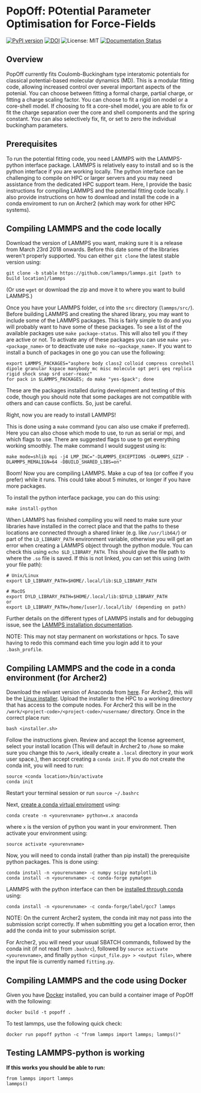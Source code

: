 # PopOff: POtential Parameter Optimisation for Force-Fields
[![PyPI version](https://badge.fury.io/py/PopOff.svg)](https://badge.fury.io/py/PopOff)
[![DOI](https://zenodo.org/badge/189393218.svg)](https://zenodo.org/badge/latestdoi/189393218)
![License: MIT](https://img.shields.io/badge/License-MIT-green.svg)
[![Documentation Status](https://readthedocs.org/projects/popoff/badge/?version=latest)](https://popoff.readthedocs.io/en/latest//?badge=latest)

## Overview
PopOff currently fits Coulomb-Buckingham type interatomic potentials for classical potential-based molecular dynamics (MD). This is a modular fitting code, allowing increased control over several important aspects of the potenial. You can choose between fitting a formal charge, partial charge, or fitting a charge scaling factor. You can choose to fit a rigid ion model or a core-shell model. If choosing to fit a core-shell model, you are able to fix or fit the charge separation over the core and shell components and the spring constant. You can also selectively fix, fit, or set to zero the individual buckingham parameters.

## Prerequisites
To run the potential fitting code, you need LAMMPS with the LAMMPS-python interface package. LAMMPS is relatively easy to install and so is the python interface if you are working locally. The python interface can be challenging to compile on HPC or larger servers and you may need assistance from the dedicated HPC support team. Here, I provide the basic instructions for compiling LAMMPS and the potential fitting code locally. I also provide instructions on how to download and install the code in a conda enviroment to run on Archer2 (which may work for other HPC systems). 

## Compiling LAMMPS and the code locally
Download the version of LAMMPS you want, making sure it is a release from March 23rd 2018 onwards. Before this date some of the libraries weren't properly supported. You can either `git clone` the latest stable version using:

```
git clone -b stable https://github.com/lammps/lammps.git [path to build location]/lammps
```

(Or use `wget` or download the zip and move it to where you want to build LAMMPS.)

Once you have your LAMMPS folder, `cd` into the `src` directory (`lammps/src/`). Before building LAMMPS and creating the shared library, you may want to include some of the LAMMPS packages. This is fairly simple to do and you will probably want to have some of these packages. To see a list of the available packages use `make package-status`. This will also tell you if they are active or not. To activate any of these packages you can use `make yes-<package_name>` or to deactivate use `make no-<package_name>`. If you want to install a bunch of packages in one go you can use the following:

```
export LAMMPS_PACKAGES="asphere body class2 colloid compress coreshell dipole granular kspace manybody mc misc molecule opt peri qeq replica rigid shock snap srd user-reaxc"
for pack in $LAMMPS_PACKAGES; do make "yes-$pack"; done
```

These are the packages installed during development and testing of this code, though you should note that some packages are not compatible with others and can cause conflicts. So, just be careful.

Right, now you are ready to install LAMMPS!

This is done using a `make` command (you can also use cmake if preferred). Here you can also chose which mode to use, to run as serial or mpi, and which flags to use. There are suggested flags to use to get everything working smoothly. The make command I would suggest using is:

```
make mode=shlib mpi -j4 LMP_INC="-DLAMMPS_EXCEPTIONS -DLAMMPS_GZIP -DLAMMPS_MEMALIGN=64 -DBUILD_SHARED_LIBS=on"
```

Boom! Now you are compiling LAMMPS. Make a cup of tea (or coffee if you prefer) while it runs. This could take about 5 minutes, or longer if you have more packages.

To install the python interface package, you can do this using:

```
make install-python
```

When LAMMPS has finished compiling you will need to make sure your libraries have installed in the correct place and that the paths to these locations are connected through a shared linker (e.g. like `/usr/lib64/`) or part of the `LD_LIBRARY_PATH` environment variable, otherwise you will get an error when creating a LAMMPS object through the python module. You can check this using `echo $LD_LIBRARY_PATH`. This should give the file path to where the `.so` file is saved. If this is not linked, you can set this using (with your file path):

```
# Unix/Linux
export LD_LIBRARY_PATH=$HOME/.local/lib:$LD_LIBRARY_PATH

# MacOS
export DYLD_LIBRARY_PATH=$HOME/.local/lib:$DYLD_LIBRARY_PATH
or
export LD_LIBRARY_PATH=/home/[user]/.local/lib/ (depending on path)
```

Further details on the different types of LAMMPS installs and for debugging issue, see the [LAMMPS installation documentation](https://docs.lammps.org/Python_install.html).

NOTE: This may not stay permanent on workstations or hpcs. To save having to redo this command each time you login add it to your `.bash_profile`.



## Compiling LAMMPS and the code in a conda environment (for Archer2)
Download the relivant version of Anaconda from [here](https://docs.anaconda.com/anaconda/install/index.html). For Archer2, this will be the [Linux installer](https://docs.anaconda.com/anaconda/install/linux/). Upload the installer to the HPC to a working directory that has access to the compute nodes. For Archer2 this will be in the `/work/<project-code>/<project-code>/<username/` directory. Once in the correct place run:

```
bash <installer.sh>
```

Follow the instructions given. Review and accept the license agreement, select your install location (This will default in Archer2 to `/home` so make sure you change this to `/work`, ideally create a `.local` directory in your work user space.), then accept creating a `conda init`. If you do not create the conda init, you will need to run:

```
source <conda location>/bin/activate
conda init
```

Restart your terminal session or run `source ~/.bashrc`

Next, [create a conda virtual enviroment](https://uoa-eresearch.github.io/eresearch-cookbook/recipe/2014/11/20/conda/) using:

```
conda create -n <yourenvname> python=x.x anaconda
```

where `x` is the version of python you want in your environment. Then activate your environment using:

```
source activate <yourenvname>
```

Now, you will need to conda install (rather than pip install) the prerequisite python packages. This is done using:

```
conda install -n <yourenvname> -c numpy scipy matplotlib
conda install -n <yourenvname> -c conda-forge pymatgen
```

LAMMPS with the python interface can then be [installed through conda](https://anaconda.org/conda-forge/lammps) using:

```
conda install -n <yourenvname> -c conda-forge/label/gcc7 lammps
```




NOTE: On the current Archer2 system, the conda init may not pass into the submission script correctly. If when submitting you get a location error, then add the conda init to your submission script.

For Archer2, you will need your usual SBATCH commands, followed by the conda init (if not read from `.bashrc`), followed by `source activate <yourenvname>`, and finally `python <input_file.py> > <output file>`, where the input file is currently named `fitting.py`.

## Compiling LAMMPS and the code using Docker

Given you have [Docker]() installed, you can build a container image of PopOff with the following:
```
docker build -t popoff .
```

To test lammps, use the following quick check:
```
docker run popoff python -c "from lammps import lammps; lammps()"
```

## Testing LAMMPS-python is working

**If this works you should be able to run:**

```
from lammps import lammps
lammps()
```
